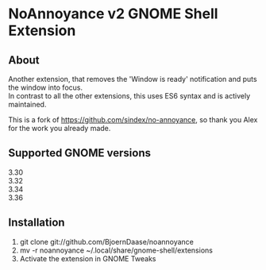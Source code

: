 # NoAnnoyance v2 GNOME Shell Extension

## About
Another extension, that removes the 'Window is ready' notification and puts the window into focus.  
In contrast to all the other extensions, this uses ES6 syntax and is actively maintained.

This is a fork of https://github.com/sindex/no-annoyance, so thank you Alex for the work you already made.

## Supported GNOME versions
3.30  
3.32  
3.34  
3.36

## Installation
1. git clone git://github.com/BjoernDaase/noannoyance
2. mv -r noannoyance ~/.local/share/gnome-shell/extensions
3. Activate the extension in GNOME Tweaks
